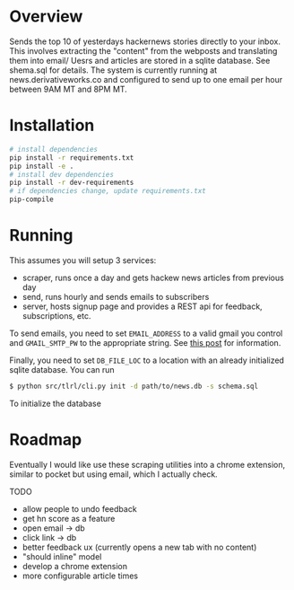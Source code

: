 # Overview
Sends the top 10 of yesterdays hackernews stories directly to your inbox.
This involves extracting the "content" from the webposts and translating them into email/
Uesrs and articles are stored in a sqlite database. See shema.sql for details.
The system is currently running at news.derivativeworks.co and configured to send up to one email per hour between 9AM MT and 8PM MT.

# Installation
```bash
# install dependencies
pip install -r requirements.txt
pip install -e .
# install dev dependencies
pip install -r dev-requirements
# if dependencies change, update requirements.txt
pip-compile
```

# Running
This assumes you will setup 3 services:
- scraper, runs once a day and gets hackew news articles from previous day
- send, runs hourly and sends emails to subscribers
- server, hosts signup page and provides a REST api for feedback, subscriptions, etc.

To send emails, you need to set `EMAIL_ADDRESS` to a valid gmail you control and `GMAIL_SMTP_PW` to the appropriate string.
See [this post](https://kinsta.com/blog/gmail-smtp-server/) for information.

Finally, you need to set `DB_FILE_LOC` to a location with an already initialized sqlite database.
You can run
```bash
$ python src/tlrl/cli.py init -d path/to/news.db -s schema.sql
```
To initialize the database

# Roadmap
Eventually I would like use these scraping utilities into a chrome extension, similar to pocket but using email, which I actually check.

TODO
- allow people to undo feedback
- get hn score as a feature
- open email -> db
- click link -> db
- better feedback ux (currently opens a new tab with no content)
- "should inline" model
- develop a chrome extension
- more configurable article times

